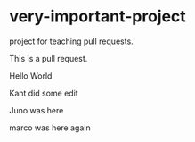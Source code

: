 # very-important-project

project for teaching pull requests.

This is a pull request.

Hello World

Kant did some edit

Juno was here

marco was here again
